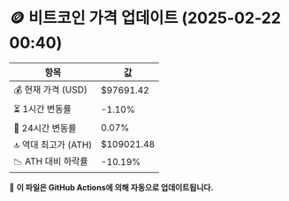 # 🪙 비트코인 가격 업데이트 (2025-02-22 00:40)

| 항목                | 값 |
|--------------------|----------------|
| 💰 현재 가격 (USD) | $97691.42 |
| ⏳ 1시간 변동률    | -1.10% |
| 📆 24시간 변동률   | 0.07% |
| 🔝 역대 최고가 (ATH) | $109021.48 |
| 📉 ATH 대비 하락률 | -10.19% |

🔄 **이 파일은 GitHub Actions에 의해 자동으로 업데이트됩니다.**
